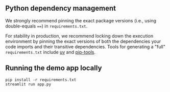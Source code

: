 ## Python dependency management

We strongly recommend pinning the exact package versions
(i.e., using double-equals `==`) in `requirements.txt`.

For stability in production, we recommend locking down the execution environment by
pinning the exact versions of both the dependencies
your code imports and their transitive dependencies.
Tools for generating a "full" `requirements.txt` include
[uv](https://docs.astral.sh/uv/) and 
[pip-tools](https://pip-tools.readthedocs.io/en/latest/).

## Running the demo app locally

```shell
pip install -r requirements.txt
streamlit run app.py
```
